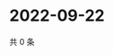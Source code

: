 # 2022-09-22

共 0 条

<!-- BEGIN WEIBO -->
<!-- 最后更新时间 Thu Sep 22 2022 15:31:40 GMT+0800 (China Standard Time) -->

<!-- END WEIBO -->
